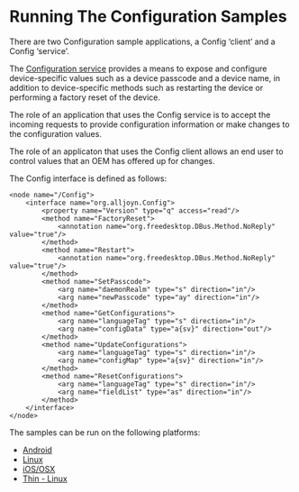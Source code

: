 # Running The Configuration Samples

There are two Configuration sample applications, a Config ‘client’ and a Config ‘service’. 

The [Configuration service][learn_config] provides a means to expose and configure device-specific values such as a device passcode and a device name, in addition to device-specific methods such as restarting the device or performing a factory reset of the device. 

The role of an application that uses the Config service is to accept the incoming requests to provide configuration information or make changes to the configuration values.

The role of an applicaton that uses the Config client allows an end user to control values that an OEM has offered up for changes.

The Config interface is defined as follows: 

```
<node name="/Config">
    <interface name="org.alljoyn.Config">
        <property name="Version" type="q" access="read"/> 
        <method name="FactoryReset">
            <annotation name="org.freedesktop.DBus.Method.NoReply" value="true"/>
        </method>
        <method name="Restart">
            <annotation name="org.freedesktop.DBus.Method.NoReply" value="true"/>
        </method>
        <method name="SetPasscode">
            <arg name="daemonRealm" type="s" direction="in"/>
            <arg name="newPasscode" type="ay" direction="in"/>
        </method>
        <method name="GetConfigurations">
            <arg name="languageTag" type="s" direction="in"/>
            <arg name="configData" type="a{sv}" direction="out"/>
        </method>
        <method name="UpdateConfigurations">
            <arg name="languageTag" type="s" direction="in"/>
            <arg name="configMap" type="a{sv}" direction="in"/>
        </method>
        <method name="ResetConfigurations">
            <arg name="languageTag" type="s" direction="in"/>
            <arg name="fieldList" type="as" direction="in"/>
        </method>
    </interface>
</node>
```

The samples can be run on the following platforms:
- [Android][android]
- [Linux][linux]
- [iOS/OSX][ios_osx]
- [Thin - Linux][thin_linux]

[android]: /develop/run_sample_apps/config/android
[linux]: /develop/run_sample_apps/config/linux
[ios_osx]: /develop/run_sample_apps/config/ios_osx
[thin_linux]: /develop/run_sample_apps/config/thin_linux

[learn_config]: /learn/base-services/configuration
